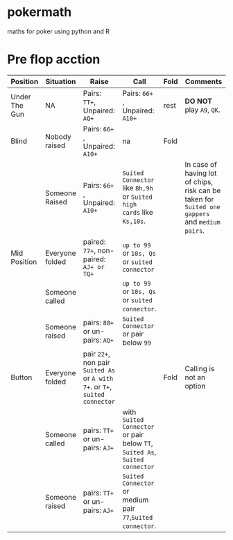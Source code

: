 # pokermath
maths for poker using python and R

# Pre flop acction 

| Position      | Situation       | Raise                                                                        | Call                                                                        | Fold | Comments                                                                                       |
|---------------|-----------------|------------------------------------------------------------------------------|-----------------------------------------------------------------------------|------|------------------------------------------------------------------------------------------------|
| Under The Gun | NA              | Pairs: `TT+`, Unpaired: `AQ+`                                                | Pairs:  `66+` , Unpaired:  `A10+`                                           | rest | __DO NOT__ play `A9`, `QK`.                                                                    |
| Blind         | Nobody raised   | Pairs:  `66+` , Unpaired:  `A10+`                                            | na                                                                          | Fold |                                                                                                |
|               | Someone Raised  | Pairs:  `66+` , Unpaired:  `A10+`                                            | `Suited Connector` like `8h,9h` or `Suited high cards` like `Ks,10s`.       |      | In case of having lot of chips, risk can be taken for `Suited one gappers` and `medium pairs`. |
| Mid Position  | Everyone folded | paired: `77+`, non-paired: `AJ+ or TQ+`                                      | `up to 99` or `10s, Qs` or `suited connector`                               |      |                                                                                                |
|               | Someone called  |                                                                              | `up to 99` or `10s, Qs` or `suited connector`.                              |      |                                                                                                |
|               | Someone raised  | pairs: `88+` or un-pairs: `AQ+`                                              | `Suited Connector` or pair below `99`                                       |      |                                                                                                |
| Button        | Everyone folded | pair `22+`, non pair `Suited As` or `A with 7+`. or `T+`, `suited connector` |                                                                             | Fold | Calling is not an option                                                                       |
|               | Someone called  | pairs: `TT+` or un-pairs: `AJ+`                                              | with `Suited Connector` or pair below `TT`, `Suited As`, `Suited connector` |      |                                                                                                |
|               | Someone raised  | pairs: `TT+` or un-pairs: `AJ+`                                              | `Suited Connector` or medium pair  `77`,`Suited connector`.                 |      |                                                                                                |